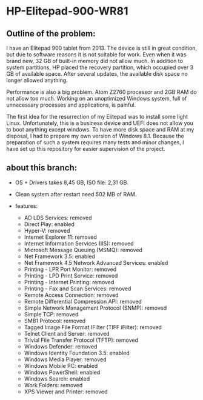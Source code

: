 # HP-Elitepad-900-WR81

## Outline of the problem:

I have an Elitepad 900 tablet from 2013. The device is still in great condition, but due to software reasons it is not suitable for work. Even when it was brand new, 32 GB of built-in memory did not allow much. In addition to system partitions, HP placed the recovery partition, which occupied over 3 GB of available space. After several updates, the available disk space no longer allowed anything.

Performance is also a big problem. Atom Z2760 processor and 2GB RAM do not allow too much. Working on an unoptimized Windows system, full of unnecessary processes and applications, is painful.

The first idea for the resurrection of my Elitepad was to install some light Linux. Unfortunately, this is a business device and UEFI does not allow you to boot anything except windows. To have more disk space and RAM at my disposal, I had to prepare my own version of Windows 8.1. Because the preparation of such a system requires many tests and minor changes, I have set up this repository for easier supervision of the project.

## about this branch:

* OS + Drivers takes 8,45  GB, ISO file: 2,31 GB.
* Clean system after restart need 502 MB of RAM.

* features:
  * AD LDS Services: removed
  * Direct Play: enabled
  * Hyper-V: removed
  * Internet Explorer 11: removed
  * Internet Information Services (IIS): removed
  * Microsoft Message Queuing (MSMQ): removed
  * Net Framework 3.5: enabled
  * Net Framework 4.5 Network Advanced Services: enabled
  * Printing - LPR Port Monitor: removed
  * Printing - LPD Print Service: removed
  * Printing - Internet Printing: removed
  * Printing - Fax and Scan Services: removed
  * Remote Access Connection: removed
  * Remote Differential Compression API: removed
  * Simple Network Management Protocol (SNMP): removed
  * Simple TCP: removed
  * SMB1 Protocol: removed
  * Tagged Image File Format IFilter (TIFF iFilter): removed
  * Telnet Client and Server: removed
  * Trivial File Transfer Protocol (TFTP): removed
  * Windows Defender: removed
  * Windows Identity Foundation 3.5: enabled
  * Windows Media Player: removed
  * Windows Mobile PC: enabled
  * Windows PowerShell: enabled
  * Windows Search: enabled
  * Work Folders: removed
  * XPS Viewer and Printer: removed
